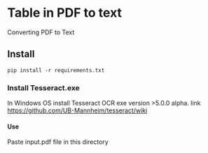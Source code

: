 # Table in PDF to text
Converting PDF to Text


## Install
```
pip install -r requirements.txt
```
### Install Tesseract.exe 
In Windows OS install Tesseract OCR exe version >5.0.0 alpha.
link https://github.com/UB-Mannheim/tesseract/wiki

#### Use
Paste input.pdf file in this directory
